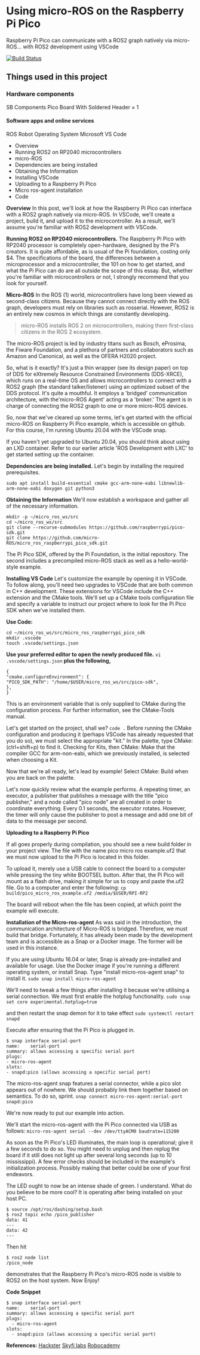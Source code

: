 # Using micro-ROS on the Raspberry Pi Pico
Raspberry Pi Pico can communicate with a ROS2 graph natively via micro-ROS... with ROS2 development using VSCode

[![Build Status](https://travis-ci.org/joemccann/dillinger.svg?branch=master)](https://travis-ci.org/joemccann/dillinger)

## Things used in this project
### Hardware components
SB Components Pico Board With Soldered Header ×	1	
#### Software apps and online services
ROS Robot Operating System
Microsoft VS Code

- Overview
- Running ROS2 on RP2040 microcontrollers
- micro-ROS
- Dependencies are being installed
- Obtaining the Information
- Installing VSCode
- Uploading to a Raspberry Pi Pico
- Micro ros-agent installation
- Code


**Overview**
In this post, we'll look at how the Raspberry Pi Pico can interface with a ROS2 graph natively via micro-ROS. In VSCode, we'll create a project, build it, and upload it to the microcontroller. As a result, we'll assume you're familiar with ROS2 development with VSCode.

**Running ROS2 on RP2040 microcontrollers.**
The Raspberry Pi Pico with RP2040 processor is completely open-hardware, designed by the Pi's creators. It is quite affordable, as is usual of the Pi foundation, costing only $4.
The specifications of the board, the differences between a microprocessor and a microcontroller, the 101 on how to get started, and what the Pi Pico can do are all outside the scope of this essay. But, whether you're familiar with microcontrollers or not, I strongly recommend that you look for yourself.


**Micro-ROS**
In the ROS (1) world, microcontrollers have long been viewed as second-class citizens. Because they cannot connect directly with the ROS graph, developers must rely on libraries such as rosserial. However, ROS2 is an entirely new cosmos in which things are constantly developing.

> micro-ROS installs ROS 2 on microcontrollers, making them first-class citizens in the ROS 2 ecosystem.

The micro-ROS project is led by industry titans such as Bosch, eProsima, the Fiware Foundation, and a plethora of partners and collaborators such as Amazon and Canonical, as well as the OFERA H2020 project.

So, what is it exactly? It's just a thin wrapper (see its design paper) on top of DDS for eXtremely Resource Constrained Environments (DDS-XRCE), which runs on a real-time OS and allows microcontrollers to connect with a ROS2 graph (the standard talker/listener) using an optimized subset of the DDS protocol. It's quite a mouthful. It employs a 'bridged' communication architecture, with the'micro-ROS Agent' acting as a 'broker.' The agent is in charge of connecting the ROS2 graph to one or more micro-ROS devices.

So, now that we've cleared up some terms, let's get started with the official micro-ROS on Raspberry Pi Pico example, which is accessible on github. For this course, I'm running Ubuntu 20.04 with the VSCode snap.

If you haven't yet upgraded to Ubuntu 20.04, you should think about using an LXD container. Refer to our earlier article 'ROS Development with LXC' to get started setting up the container.

**Dependencies are being installed.**
Let's begin by installing the required prerequisites.

```sudo apt install build-essential cmake gcc-arm-none-eabi libnewlib-arm-none-eabi doxygen git python3```

**Obtaining the Information**
We'll now establish a workspace and gather all of the necessary information.

```
mkdir -p ~/micro_ros_ws/src
cd ~/micro_ros_ws/src
git clone --recurse-submodules https://github.com/raspberrypi/pico-sdk.git
git clone https://github.com/micro-ROS/micro_ros_raspberrypi_pico_sdk.git
```
The Pi Pico SDK, offered by the Pi Foundation, is the initial repository. The second includes a precompiled micro-ROS stack as well as a hello-world-style example.

**Installing VS Code**
Let's customize the example by opening it in VSCode. To follow along, you'll need two upgrades to VSCode that are both common in C++ development. These extensions for VSCode include the C++ extension and the CMake tools. We'll set up a CMake tools configuration file and specify a variable to instruct our project where to look for the Pi Pico SDK when we've installed them.

__Use Code:__
```
cd ~/micro_ros_ws/src/micro_ros_raspberrypi_pico_sdk
mkdir .vscode
touch .vscode/settings.json
```
__Use your preferred editor to open the newly produced file.__
```vi .vscode/settings.json```
**plus the following,**
```
{
"cmake.configureEnvironment": {
"PICO_SDK_PATH": "/home/$USER/micro_ros_ws/src/pico-sdk",
},
}
```
This is an environment variable that is only supplied to CMake during the configuration process. For further information, see the CMake-Tools manual.

Let's get started on the project, shall we?
```code .```
Before running the CMake configuration and producing it (perhaps VSCode has already requested that you do so), we must select the appropriate "kit." In the palette, type CMake: (ctrl+shift+p) to find it. Checking for Kits, then CMake: Make that the compiler GCC for arm-non-eabi, which we previously installed, is selected when choosing a Kit.

Now that we're all ready, let's lead by example! Select CMake: Build when you are back on the palette.

Let's now quickly review what the example performs. A repeating timer, an executor, a publisher that publishes a message with the title "pico publisher," and a node called "pico node" are all created in order to coordinate everything. Every 0.1 seconds, the executor rotates. However, the timer will only cause the publisher to post a message and add one bit of data to the message per second.

**Uploading to a Raspberry Pi Pico**

If all goes properly during compilation, you should see a new build folder in your project view. The file with the name pico micro ros example.uf2 that we must now upload to the Pi Pico is located in this folder.

To upload it, merely use a USB cable to connect the board to a computer while pressing the tiny white BOOTSEL button. After that, the Pi Pico will mount as a flash drive, making it simple for us to copy and paste the.uf2 file. Go to a computer and enter the following:
```cp build/pico_micro_ros_example.uf2 /media/$USER/RPI-RP2```

The board will reboot when the file has been copied, at which point the example will execute.

**Installation of the Micro-ros-agent**
As was said in the introduction, the communication architecture of Micro-ROS is bridged. Therefore, we must build that bridge. Fortunately, it has already been made by the development team and is accessible as a Snap or a Docker image. The former will be used in this instance.

If you are using Ubuntu 16.04 or later, Snap is already pre-installed and available for usage. Use the Docker image if you're running a different operating system, or install Snap. Type "install micro-ros-agent snap" to install it.
```sudo snap install micro-ros-agent```

We'll need to tweak a few things after installing it because we're utilising a serial connection. We must first enable the hotplug functionality.
```sudo snap set core experimental.hotplug=true```

and then restart the snap demon for it to take effect
```sudo systemctl restart snapd```

Execute after ensuring that the Pi Pico is plugged in.
```
$ snap interface serial-port
name:    serial-port
summary: allows accessing a specific serial port
plugs:
- micro-ros-agent
slots:
- snapd:pico (allows accessing a specific serial port)
```
The micro-ros-agent snap features a serial connector, while a pico slot appears out of nowhere. We should probably link them together based on semantics. To do so, sprint.
```snap connect micro-ros-agent:serial-port snapd:pico```

We're now ready to put our example into action.

We'll start the micro-ros-agent with the Pi Pico connected via USB as follows:
```micro-ros-agent serial --dev /dev/ttyACM0 baudrate=115200```

As soon as the Pi Pico's LED illuminates, the main loop is operational; give it a few seconds to do so. You might need to unplug and then replug the board if it still does not light up after several long seconds (up to 10 mississippi). A few error checks should be included in the example's initialization process. Possibly making that better could be one of your first endeavors.

The LED ought to now be an intense shade of green. I understand. What do you believe to be more cool? It is operating after being installed on your host PC.
```
$ source /opt/ros/dashing/setup.bash
$ ros2 topic echo /pico_publisher
data: 41
---
data: 42
---
```

Then hit
```
$ ros2 node list
/pico_node
```
demonstrates that the Raspberry Pi Pico's micro-ROS node is visible to ROS2 on the host system. Now Enjoy!

**Code Snippet**
```
$ snap interface serial-port
name:    serial-port
summary: allows accessing a specific serial port
plugs:
  - micro-ros-agent
slots:
  - snapd:pico (allows accessing a specific serial port)
```

**References:**
[Hackster](https://www.hackster.io/)
[<Packt>](https://www.packtpub.com/product/ros-robotics-projects)
[Skyfi labs](https://www.skyfilabs.com/blog/10-simple-ros-projects-for-beginners)
[Robocademy](https://robocademy.com/2020/10/15/open-source-ros-projects-from-ros-developer-learning-path/)